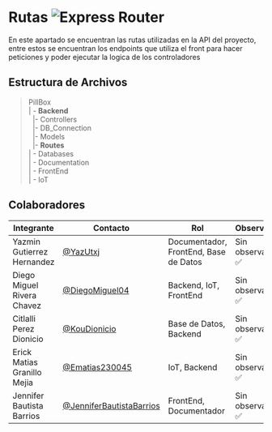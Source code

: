 # Rutas  ![Express Router](https://img.shields.io/badge/Express%20Router-%23404D59?style=for-the-badge&logo=express&logoColor=white)

En este apartado se encuentran las rutas utilizadas en la API del proyecto, entre estos se encuentran los endpoints que utiliza el front para hacer peticiones y poder ejecutar la logica de los controladores

## Estructura de Archivos

>PillBox<br>
>| - **Backend** <br>
>&nbsp;&nbsp;|- Controllers<br>
>&nbsp;&nbsp;|- DB_Connection<br>
>&nbsp;&nbsp;|- Models<br>
>&nbsp;&nbsp;|- **Routes**<br>
>| - Databases<br>
>| - Documentation<br>
>| - FrontEnd<br>
>| - IoT


## Colaboradores  

|Integrante|Contacto|Rol|Observaciones|
|------------|--------|---|---|
|Yazmin Gutierrez Hernandez|[@YazUtxj](https://github.com/YazUtxj)|Documentador, FrontEnd, Base de Datos|Sin observaciones ✅|
|Diego Miguel Rivera Chavez|[@DiegoMiguel04](https://github.com/DiegoMiguel04)|Backend, IoT, FrontEnd|Sin observaciones ✅|
|Citlalli Perez Dionicio |[@KouDionicio](https://github.com/KouDionicio)|Base de Datos, Backend|Sin observaciones ✅|
|Erick Matias Granillo Mejia|[@Ematias230045](https://github.com/Ematias230045)|IoT, Backend|Sin observaciones ✅|
|Jennifer Bautista Barrios|[@JenniferBautistaBarrios](https://github.com/JenniferBautistaBarrios)|FrontEnd, Documentador|Sin observaciones ✅|